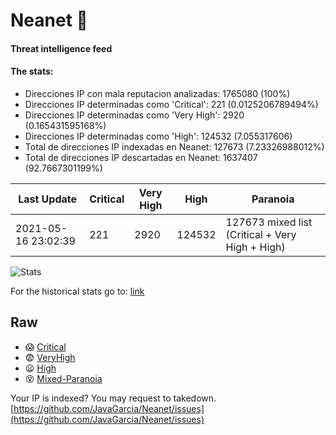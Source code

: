 # Neanet :hocho:
#### Threat intelligence feed
#### The stats:

- Direcciones IP con mala reputacion analizadas: 1765080 (100%)
- Direcciones IP determinadas como 'Critical':  221 (0.0125206789494%)
- Direcciones IP determinadas como 'Very High':  2920 (0.165431595168%)
- Direcciones IP determinadas como 'High':  124532 (7.055317606)
- Total de direcciones IP indexadas en Neanet:  127673 (7.23326988012%)
- Total de direcciones IP descartadas en Neanet:  1637407 (92.7667301199%)

| Last Update | Critical | Very High | High | Paranoia |
| --- | --- | --- | --- | --- |
| 2021-05-16 23:02:39 | 221 | 2920 | 124532 | 127673 mixed list (Critical + Very High + High)|

![Stats](https://docs.google.com/spreadsheets/d/e/2PACX-1vSnaNMIXVabIpDJjufMlzH7poXnshF3mgd8Is1g9ytUEzVsP5my4Trn8f-xkoLLQ38xpL3HtmUexLo6/pubchart?oid=501124687&format=image)

For the historical stats go to: [link](/stats.csv)
## Raw
- :scream: [Critical](https://raw.githubusercontent.com/JavaGarcia/Neanet/master/blacklists/neanet_critical.txt)
- :fearful: [VeryHigh](https://raw.githubusercontent.com/JavaGarcia/Neanet/master/blacklists/neanet_veryHigh.txtt)
- :frowning: [High](https://raw.githubusercontent.com/JavaGarcia/Neanet/master/blacklists/neanet_high.txt)
- :dizzy_face: [Mixed-Paranoia](https://raw.githubusercontent.com/JavaGarcia/Neanet/master/blacklists/neanet_all.txt)


Your IP is indexed? You may request to takedown. [https://github.com/JavaGarcia/Neanet/issues](https://github.com/JavaGarcia/Neanet/issues)
















































































































































































































































































































































































































































































































































































































































































































































































































































































































































































































































































































































































































































































































































































































































































































































































































































































































































































































































































































































































































































































































































































































































































































































































































































































































































































































































































































































































































































































































































































































































































































































































































































































































































































































































































































































































































































































































































































































































































































































































































































































































































































































































































































































































































































































































































































































































































































































































































































































































































































































































































































































































































































































































































































































































































































































































































































































































































































































































































































































































































































































































































































































































































































































































































































































































































































































